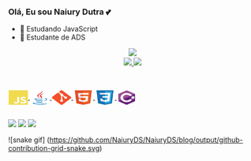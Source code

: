 ### Olá, Eu sou Naiury Dutra 💕


- 🌱 Estudando JavaScript
- 🦄 Estudante de ADS

<div align="center">
   <a href="https://github.com/NaiuryDS">
   <img height="150cm" src="http://github-profile-summary-cards.vercel.app/api/cards/profile-details?username=NaiuryDS&theme=2077"/> <br>  
   <img height="150em" src="http://github-profile-summary-cards.vercel.app/api/cards/repos-per-language?username=NaiuryDS&theme=2077"/> 
   <img height="150em" src="http://github-profile-summary-cards.vercel.app/api/cards/stats?username=NaiuryDS&theme=2077"/> <br>
</div>
  
  ##
  
  <div style="display: inline_block"><br>
  <img align="center" alt="Rafa-Js" height="30" width="40" src="https://raw.githubusercontent.com/devicons/devicon/master/icons/javascript/javascript-plain.svg">
     <img align="center" alt="Ruben-Java" height="30" width="40" src="https://raw.githubusercontent.com/devicons/devicon/master/icons/java/java-original.svg" />
  <img align="center" alt="Ruben-git" height="30" width="40" src="https://raw.githubusercontent.com/devicons/devicon/master/icons/git/git-original.svg" />
  <img align="center" alt="Rafa-HTML" height="30" width="40" src="https://raw.githubusercontent.com/devicons/devicon/master/icons/html5/html5-original.svg">
  <img align="center" alt="Rafa-CSS" height="30" width="40" src="https://raw.githubusercontent.com/devicons/devicon/master/icons/css3/css3-original.svg">
  <img align="center" alt="Rafa-Csharp" height="30" width="40" src="https://raw.githubusercontent.com/devicons/devicon/master/icons/csharp/csharp-original.svg">
</div>
  
  ##
  
  <div> 
 <a href="https://discord.gg/jWaMFFpf" target="_blank"><img src="https://img.shields.io/badge/Discord-7289DA?style=for-the-badge&logo=discord&logoColor=white" target="_blank"></a> 
  <a href = ""mailto:naiurydutra09@gmail.com"><img src="https://img.shields.io/badge/-Gmail-%23333?style=for-the-badge&logo=gmail&logoColor=white" target="_blank"></a>
  <a href="https://www.linkedin.com/in/naiury-dutra-a82170226/" target="_blank"><img src="https://img.shields.io/badge/-LinkedIn-%230077B5?style=for-the-badge&logo=linkedin&logoColor=white" target="_blank"></a> 
  
</div>

![snake gif] (https://github.com/NaiuryDS/NaiuryDS/blog/output/github-contribution-grid-snake.svg)
